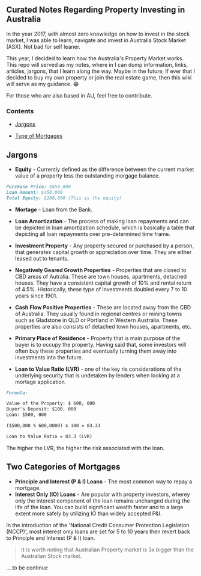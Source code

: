 ## Curated Notes Regarding Property Investing in Australia

In the year 2017, with almost zero knowledge on how to invest in the stock market, I was able to learn, navigate and invest in Australia Stock Market (ASX). Not bad for self leaner.

This year, I decided to learn how the Australia's Property Market works. This repo will served as my notes, where in I can dump information, links, articles, jargons, that I learn along the way. Maybe in the future, If ever that I decided to buy my own property or join the real estate game, then this wiki will serve as my guidance. 😁

For those who are also based in AU, feel free to contribute.

### Contents

* [Jargons](#jargons)

* [Type of Mortgages](#TypeofMortgages)

## Jargons

* **Equity** - Currently defined as the difference between the current market value of a property less the outstanding morgage balance.

```markdown
Purchase Price: $650,000
Loan Amount: $450,000
Total Equity: $200,000 (This is the equity)
```

* **Mortage** - Loan from the Bank.
* **Loan Amortization** - The process of making loan repayments and can be depicted in loan amortization schedule, which is basically a table that depicting all loan repayments over pre-determined time frame.

* **Investment Property** - Any property secured or purchased by a person, that generates capital growth or appreciation over time. They are either leased out to tenants.
* **Negatively Geared Growth Properties** - Properties that are closed to CBD areas of Autralia. These are town houses, apartments, detached houses. They have a consistent capital growth of 10% and rental return of 4.5%. Historically, these type of investments doubled every 7 to 10 years since 1901.
* **Cash Flow Positive Properties** - These are located away from the CBD of Australia. They usually found in regional centres or mining towns such as Gladstone in QLD or Portland in Western Australia. These properties are also consists of detached town houses, apartments, etc.
* **Primary Place of Residence** - Property that is main purpose of the buyer is to occupy the property. Having said that, some investors will often buy these properties and eventually turning them away into investments into the future.

* **Loan to Value Ratio (LVR)** - one of the key ris considerations of the underlying security that is undetaken by lenders when looking at a mortage application.

```markdown
Formula:

Value of the Property: $ 600, 000
Buyer's Deposit: $100, 000
Loan: $500, 000

($500,000 % 600,0000) x 100 = 83.33

Loan to Value Ratio = 83.3 (LVR)
```

The higher the LVR, the higher the risk associated with the loan.

## Two Categories of Mortgages

* **Principle and Interest (P & I) Loans** - The most common way to repay a mortgage.
* **Interest Only (IO) Loans** - Are popular with property investors, wherey only the interest component of the loan remains unchanged during the life of the loan. You can build significant wealth faster and to a large extent more safely by utilizing IO than widely accepted P&I.

In the introduction of the 'National Credit Consumer Protection Legislation (NCCP)', most interest only loans are set for 5 to 10 years then revert back to Principle and Interest (P & I) loan.

> It is worth noting that Australian Property market is 3x bigger than the Australian Stock market.

....to be continue
